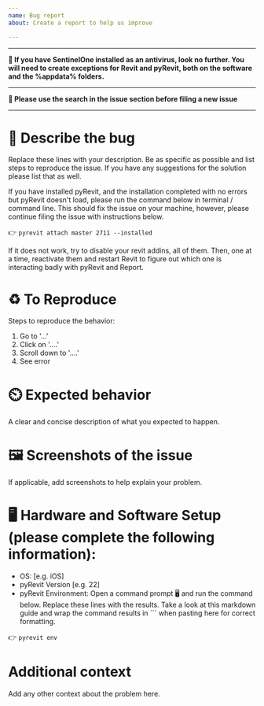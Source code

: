 ```yaml
---
name: Bug report
about: Create a report to help us improve

---
```

---

**🚧 If you have SentinelOne installed as an antivirus, look no further. You will need to create exceptions for Revit and pyRevit, both on the software and the %appdata% folders.**

---

**🙏 Please use the search in the issue section before filing a new issue**

---

# 🐞 Describe the bug

Replace these lines with your description. Be as specific as possible and list steps to reproduce the issue. If you have any suggestions for the solution please list that as well.

If you have installed pyRevit, and the installation completed with no errors but pyRevit doesn't load, please run the command below in terminal / command line. This should fix the issue on your machine, however, please continue filing the issue with instructions below.

👉 `pyrevit attach master 2711 --installed`

If it does not work, try to disable your revit addins, all of them. Then, one at a time, reactivate them and restart Revit to figure out which one is interacting badly with pyRevit and Report.


# ♻️ To Reproduce
Steps to reproduce the behavior:
1. Go to '...'
2. Click on '....'
3. Scroll down to '....'
4. See error

# ⏲️ Expected behavior
A clear and concise description of what you expected to happen.

# 🖼 Screenshots of the issue
If applicable, add screenshots to help explain your problem.

# 🖥️ Hardware and Software Setup (please complete the following information):
 - OS: [e.g. iOS]
 - pyRevit Version [e.g. 22]
 - pyRevit Environment: Open a command prompt 🖥 and run the command below. Replace these lines with the results. Take a look at this markdown guide and wrap the command results in ``` when pasting here for correct formatting.

👉 `pyrevit env`

# Additional context
Add any other context about the problem here.

